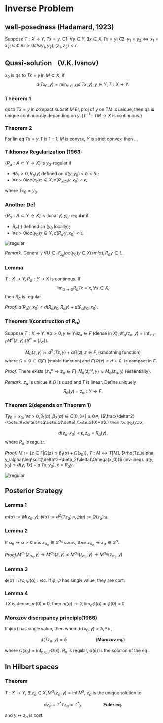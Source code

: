 # Inverse Problem

## well-posedness (Hadamard, 1923)
Suppose $T:X\to Y$, $Tx=y$.
C1: $\forall y\in Y, \exists x\in X, Tx=y​$;
C2: $y_1=y_2\iff x_1=x_2$;
C3: $\forall \epsilon>0 cls(y_1,y_2), (z_1,z_2)<\epsilon$.

## Quasi-solution （V.K. Ivanov）
$x_0$ is qs to $Tx=y$ in $M\subset X$, if
$$d(Tx_0, y)=\min_{x\in M} d(Tx, y), y\in Y, T:X\to Y.$$

### Theorem 1
qs to $Tx=y$ in compact subset $M$ $E!$, proj of $y$ on $TM$ is unique, then qs is unique continuously depanding on $y$. ($T^{-1}:TM\to X$ is continuous.)

### Theorem 2
For lin eq $Tx=y, T$ is $1-1$, $M$ is convex, $Y$ is strict convex, then ...


### Tikhonov Regularization (1963)
 $\{R_\alpha:A\subset Y\to X\}$ is $y_0$-regular if 

 * $\exists\delta_1>0, R_\alpha(y)$ defined on $d(y,y_0)<\delta<\delta_1$;
 * $\forall \epsilon>0loc(x_0)x\in X, d(R_{\alpha(\delta)}y, x_0)<\epsilon$;

 where $Tx_0=y_0$.


### Another Def

  $\{R_\alpha:A\subset Y\to X\}$ is (locally) $y_0$-regular if 

 * $R_\alpha(\cdot)$ defined on ($y_0$ locally);
 * $\forall \epsilon>0loc(y_0)y\in Y, d(R_{\alpha'}y, x_0)<\epsilon$.

![regular](regular.jpg)


*Remark.* Generally $\forall U\in \mathcal{T}_{x_0}loc(y_0)y\in X (sml \alpha) , R_{\alpha}y \in U$.

### Lemma
$T:X\to Y, R_\alpha:Y\to X$ is continous. If
$$\lim_{\alpha\to0}R_\alpha Tx=x,\forall x\in X,$$
then $R_\alpha$ is regular.

*Proof.* $d(R_\alpha y, x_0) < d(R_\alpha y_0, R_\alpha y) + d(R_\alpha y_0, x_0)$.

### Theorem 1(construction of $R_\alpha$)
Suppose $T:X\to Y$.
$\forall \alpha>0,y\in Y\exists z_\alpha\in F$ (dense in $X$), 
$M_\alpha(z_\alpha,y)=\inf_{z\in F}M^\alpha(z,y)$ ($S^\alpha=\{z_\alpha\}$).

$$M_\alpha(z,y):=d^2(Tz,y)+\alpha \Omega(z), z\in F, (\text{smoothing function})$$
where $\Omega\geq0\in C(F)$ (stable function) and $F\{\Omega(z)\leq d>0\}$ is compact in $F$.

*Proof.* There exists $\{z_n^\alpha\to z_\alpha\in F\}, M_\alpha(z_n^\alpha, y)\searrow M_\alpha(z_\alpha, y)$ (essentially).

*Remark.* $z_\alpha$ is unique if $\Omega$ is quad and $T$ is linear. Define uniquely
 $$R_\alpha(y)=z_\alpha:Y\to F.$$


### Theorem 2(depends on Theorem 1)
$Ty_0=x_0$, $\forall \epsilon>0,\beta_1(\alpha),\beta_2(\alpha)\in C[0,0+]\geq0\nearrow$, ($\frac{\delta^2}{\beta_1(\delta)}\leq\beta_2(\delta),\beta_2(0)=0$.) then $loc(y_0) y\exists \alpha$,

$$d(z_\alpha,x_0)<\epsilon, z_\alpha=R_\alpha(y),$$
where $R_\alpha$ is regular.

*Proof.* $M:=\{z\in F| \Omega(z)\leq \beta_1(\alpha)+\Omega(x_0)\}$, $T:M\leftrightarrow T[M]$, $\rho(Tz_\alpha, y_\alpha)\leq\sqrt{\delta^2+\beta_2(\delta)\Omega(x_0)}$ (inv-ineq). $d(y, y_0)\leq d(y, Tx)+d(Tx, y_0), x=R_\alpha y$.

![regular](regular2.jpg)


## Posterior Strategy
### Lemma 1
$m(\alpha):=M(z_\alpha,y), \phi(\alpha):=d^2(Tz_\alpha)\nearrow,\psi(\alpha):=\Omega(z_\alpha)\searrow$.

### Lemma 2
If $\alpha_n\to \alpha>0$ and $z_{\alpha_n}\in S^{\alpha_n}$ conv., then $z_{\alpha_n}\to z_\alpha\in S^\alpha$.

*Proof.*$M^{\alpha_n}(z_{\alpha_n},y)\to M^{\alpha_0}(z,y)\leq M^{\alpha_n}(z_{\alpha_0},y)\to M^{\alpha_0}(z_{\alpha_0},y)$

### Lemma 3
$\phi(\alpha):lsc,\psi(\alpha):rsc$. If $\phi,\psi$ has single value, they are cont.

### Lemma 4
$TX$ is dense, $m(0)=0$, then $m(\alpha)\to0$, $\lim_\alpha\phi(\alpha)=\phi(0)=0$. 

### Morozov discrepancy principle(1966)
If $\phi(\alpha)$ has single value, then when $d(Tx_0,y)>\delta,\exists\alpha$, 

$$
d(Tz_\alpha,y)=\delta ~~~~~~~~~~~~~~~~~~~~~~~~ (\textbf{Morozov eq.})
$$

 where $\Omega(x_0)=\inf_{x\in F}\Omega(x)$. $R_\alpha$ is regular, $\alpha(\delta)$ is the solution of the eq..

## In Hilbert spaces

### Theorem

$T:X\to Y$, $\exists!z_\alpha\in X, M^\alpha(z_\alpha,y)=\inf M^\alpha$, $z_\alpha$ is the unique solution to

$$
\alpha z_\alpha+T^*Tz_\alpha=T^*y. ~~~~~~~~~~~~~~~~~ \textbf {Euler eq.}
$$

and $y\mapsto z_\alpha$ is cont.


